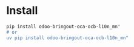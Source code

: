 # Install

```bash
pip install odoo-bringout-oca-ocb-l10n_mn"
# or
uv pip install odoo-bringout-oca-ocb-l10n_mn"
```
